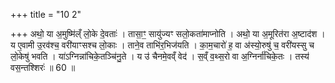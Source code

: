 +++
title = "10 2"

+++
अथो॒ या अ॒मुष्मि॑ल्ँ लो॒के दे॒वताः॑ । तासा॒ꣳ॒ सायु॑ज्यꣳ सलो॒कता॑माप्नोति । अथो॒ या अ॒मूरित॑रा अ॒ष्टाद॑श ।  य ए॒वामी उ॒रव॑श्च॒ वरी॑याꣳसश्च लो॒काः । ताने॒व ताभि॑र॒भिज॑यति । का॒म॒चारो॑ ह॒ वा अ॑स्यो॒रुषु॑ च॒ वरी॑यस्सु च  लो॒केषु॑ भवति । या॑ऽग्निन्ना॑चिके॒तञ्चि॑नु॒ते । य उ॑ चैनमे॒वव्ँ वेद॑ । स॒व्ँ व॒थ्स॒रो वा अ॒ग्निर्ना॑चिके॒तः । तस्य॑  वस॒न्तश्शिरः॑ ॥ 60 ॥

